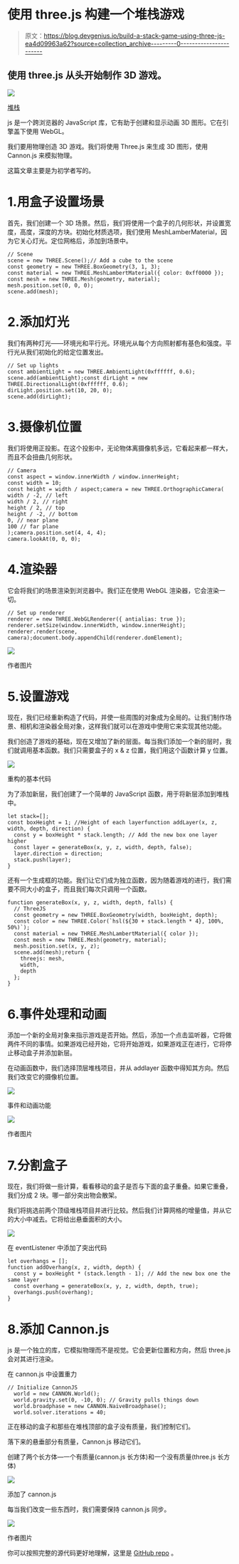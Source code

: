 # 使用 three.js 构建一个堆栈游戏

> 原文：<https://blog.devgenius.io/build-a-stack-game-using-three-js-ea4d09963a62?source=collection_archive---------0----------------------->

## 使用 three.js 从头开始制作 3D 游戏。

![](img/b6d6fd0d591ee07e2c65fa7452d4573d.png)

[堆栈](https://play.google.com/store/apps/details?id=com.ketchapp.stack&hl=en_IN&gl=US)

js 是一个跨浏览器的 JavaScript 库，它有助于创建和显示动画 3D 图形。它在引擎盖下使用 WebGL。

我们要用物理创造 3D 游戏。我们将使用 Three.js 来生成 3D 图形，使用 Cannon.js 来模拟物理。

这篇文章主要是为初学者写的。

# 1.用盒子设置场景

首先，我们创建一个 3D 场景。然后，我们将使用一个盒子的几何形状，并设置宽度，高度，深度的方块。初始化材质选项，我们使用 MeshLamberMaterial，因为它关心灯光。定位网格后，添加到场景中。

```
// Scene
scene = new THREE.Scene();// Add a cube to the scene
const geometry = new THREE.BoxGeometry(3, 1, 3);
const material = new THREE.MeshLambertMaterial({ color: 0xff0000 });
const mesh = new THREE.Mesh(geometry, material);
mesh.position.set(0, 0, 0);
scene.add(mesh);
```

# 2.添加灯光

我们有两种灯光——环境光和平行光。环境光从每个方向照射都有基色和强度。平行光从我们初始化的给定位置发出。

```
// Set up lights
const ambientLight = new THREE.AmbientLight(0xffffff, 0.6);
scene.add(ambientLight);const dirLight = new THREE.DirectionalLight(0xffffff, 0.6);
dirLight.position.set(10, 20, 0);
scene.add(dirLight);
```

# 3.摄像机位置

我们将使用正投影。在这个投影中，无论物体离摄像机多远，它看起来都一样大，而且不会扭曲几何形状。

```
// Camera
const aspect = window.innerWidth / window.innerHeight;
const width = 10;
const height = width / aspect;camera = new THREE.OrthographicCamera(
width / -2, // left
width / 2, // right
height / 2, // top
height / -2, // bottom
0, // near plane
100 // far plane
);camera.position.set(4, 4, 4);
camera.lookAt(0, 0, 0);
```

# 4.渲染器

它会将我们的场景渲染到浏览器中。我们正在使用 WebGL 渲染器，它会渲染一切。

```
// Set up renderer
renderer = new THREE.WebGLRenderer({ antialias: true });
renderer.setSize(window.innerWidth, window.innerHeight);
renderer.render(scene, camera);document.body.appendChild(renderer.domElement);
```

![](img/57a0f7f9acc67a093af845fac4326e01.png)

作者图片

# 5.设置游戏

现在，我们已经重新构造了代码，并使一些周围的对象成为全局的。让我们制作场景、相机和渲染器全局对象，这样我们就可以在游戏中使用它来实现其他功能。

我们创造了游戏的基础，现在又增加了新的层面。每当我们添加一个新的层时，我们就调用基本函数。我们只需要盒子的 x & z 位置，我们用这个函数计算 y 位置。

![](img/61b28d32aa5fe7c2f88e19d0a33ccabc.png)

重构的基本代码

为了添加新层，我们创建了一个简单的 JavaScript 函数，用于将新层添加到堆栈中。

```
let stack=[];
const boxHeight = 1; //Height of each layerfunction addLayer(x, z, width, depth, direction) {
  const y = boxHeight * stack.length; // Add the new box one layer higher
  const layer = generateBox(x, y, z, width, depth, false);
  layer.direction = direction;
  stack.push(layer);
}
```

还有一个生成框的功能。我们让它们成为独立函数，因为随着游戏的进行，我们需要不同大小的盒子，而且我们每次只调用一个函数。

```
function generateBox(x, y, z, width, depth, falls) {
  // ThreeJS
  const geometry = new THREE.BoxGeometry(width, boxHeight, depth);
  const color = new THREE.Color(`hsl(${30 + stack.length * 4}, 100%, 50%)`);
  const material = new THREE.MeshLambertMaterial({ color });
  const mesh = new THREE.Mesh(geometry, material);
  mesh.position.set(x, y, z);
  scene.add(mesh);return {
    threejs: mesh,
    width,
    depth
  };
}
```

# 6.事件处理和动画

添加一个新的全局对象来指示游戏是否开始。然后，添加一个点击监听器，它将做两件不同的事情。如果游戏已经开始，它将开始游戏，如果游戏正在进行，它将停止移动盒子并添加新层。

在动画函数中，我们选择顶层堆栈项目，并从 addlayer 函数中得知其方向。然后我们改变它的摄像机位置。

![](img/642316916e83e44e0059627e9e103544.png)

事件和动画功能

![](img/d299f67c1b9b83540000b9b2ca8bdc87.png)

作者图片

# 7.分割盒子

现在，我们将做一些计算，看看移动的盒子是否与下面的盒子重叠。如果它重叠，我们分成 2 块。哪一部分突出物会散架。

我们将挑选前两个顶级堆栈项目并进行比较。然后我们计算网格的增量值，并从它的大小中减去。它将给出悬垂面积的大小。

![](img/5e9002e962890c5ac2178ae0bf0438a4.png)

在 eventListener 中添加了突出代码

```
let overhangs = [];
function addOverhang(x, z, width, depth) {
  const y = boxHeight * (stack.length - 1); // Add the new box one the same layer
  const overhang = generateBox(x, y, z, width, depth, true);
  overhangs.push(overhang);
}
```

# 8.添加 Cannon.js

js 是一个独立的库，它模拟物理而不是视觉。它会更新位置和方向，然后 three.js 会对其进行渲染。

在 cannon.js 中设置重力

```
// Initialize CannonJS
  world = new CANNON.World();
  world.gravity.set(0, -10, 0); // Gravity pulls things down
  world.broadphase = new CANNON.NaiveBroadphase();
  world.solver.iterations = 40;
```

正在移动的盒子和那些在堆栈顶部的盒子没有质量，我们控制它们。

落下来的悬垂部分有质量，Cannon.js 移动它们。

创建了两个长方体—一个有质量(cannon.js 长方体)和一个没有质量(three.js 长方体)

![](img/6f77f68d039d1de636ced6536b4ab8ac.png)

添加了 cannon.js

每当我们改变一些东西时，我们需要保持 cannon.js 同步。

![](img/4de6b788168caac60924f9377f603bdd.png)

作者图片

你可以按照完整的源代码更好地理解，这里是 [GitHub repo](https://github.com/Vikalp2502/Stack-Game) 。